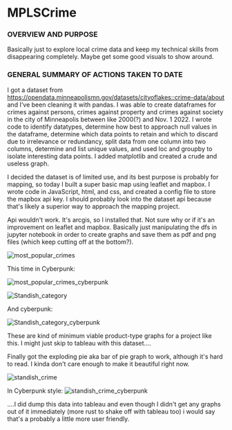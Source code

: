 # MPLSCrime

### OVERVIEW AND PURPOSE
Basically just to explore local crime data and keep my technical skills from disappearing completely. Maybe get some good visuals to show around.

### GENERAL SUMMARY OF ACTIONS TAKEN TO DATE
I got a dataset from https://opendata.minneapolismn.gov/datasets/cityoflakes::crime-data/about and I've been cleaning it with pandas. I was able to create dataframes for crimes against persons, crimes against property and crimes against society in the city of Minneapolis between like 2000(?) and Nov. 1 2022. I wrote code to identify datatypes, determine how best to approach null values in the dataframe, determine which data points to retain and which to discard due to irrelevance or redundancy, split data from one column into two columns, determine and list unique values, and used loc and groupby to isolate interesting data points. I added matplotlib and created a crude and useless graph.

I decided the dataset is of limited use, and its best purpose is probably for mapping, so today I built a super basic map using leaflet and mapbox. I wrote code in JavaScript, html, and css, and created a config file to store the mapbox api key. I should probably look into the dataset api because that's likely a superior way to approach the mapping project. 

Api wouldn't work. It's arcgis, so I installed that. Not sure why or if it's an improvement on leaflet and mapbox. Basically just manipulating the dfs in jupyter notebook in order to create graphs and save them as pdf and png files (which keep cutting off at the bottom?).

![most_popular_crimes](https://user-images.githubusercontent.com/4724180/203871725-de468326-b13d-4334-a696-b717ddad37ab.png)

This time in Cyberpunk:

![most_popular_crimes_cyberpunk](https://user-images.githubusercontent.com/4724180/204928827-00bae510-a41b-4081-bcfa-b287d07908eb.png)

![Standish_category](https://user-images.githubusercontent.com/4724180/203871780-3ea1e673-7b4f-47bd-b8b6-7b9549b4eb45.png)

And cyberpunk: 

![Standish_category_cyberpunk](https://user-images.githubusercontent.com/4724180/204928942-2322d314-84d8-414d-bc83-73fe1d0706db.png)

These are kind of minimum viable product-type graphs for a project like this. I might just skip to tableau with this dataset....

Finally got the exploding pie aka bar of pie graph to work, although it's hard to read. I kinda don't care enough to make it beautiful right now.

![standish_crime](https://user-images.githubusercontent.com/4724180/204411403-df1a0cc7-2ce5-45a2-9190-ba7193dff77d.png)

In Cyberpunk style:
![standish_crime_cyberpunk](https://user-images.githubusercontent.com/4724180/204928751-2a4fa232-c8e2-48e8-b421-179717afa61d.png)

....I did dump this data into tableau and even though I didn't get any graphs out of it immediately (more rust to shake off with tableau too) i would say that's a probably a little more user friendly.
